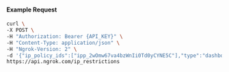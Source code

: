 <!-- Code generated for API Clients. DO NOT EDIT. -->

#### Example Request

```bash
curl \
-X POST \
-H "Authorization: Bearer {API_KEY}" \
-H "Content-Type: application/json" \
-H "Ngrok-Version: 2" \
-d '{"ip_policy_ids":["ipp_2wOmw67va4bzWnIi0Td0yCYNE5C"],"type":"dashboard"}' \
https://api.ngrok.com/ip_restrictions
```
